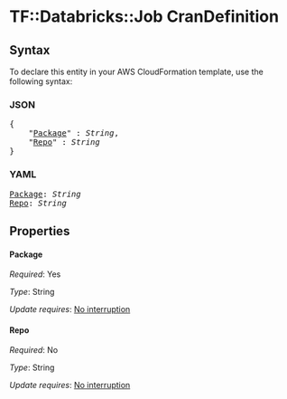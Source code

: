 # TF::Databricks::Job CranDefinition

## Syntax

To declare this entity in your AWS CloudFormation template, use the following syntax:

### JSON

<pre>
{
    "<a href="#package" title="Package">Package</a>" : <i>String</i>,
    "<a href="#repo" title="Repo">Repo</a>" : <i>String</i>
}
</pre>

### YAML

<pre>
<a href="#package" title="Package">Package</a>: <i>String</i>
<a href="#repo" title="Repo">Repo</a>: <i>String</i>
</pre>

## Properties

#### Package

_Required_: Yes

_Type_: String

_Update requires_: [No interruption](https://docs.aws.amazon.com/AWSCloudFormation/latest/UserGuide/using-cfn-updating-stacks-update-behaviors.html#update-no-interrupt)

#### Repo

_Required_: No

_Type_: String

_Update requires_: [No interruption](https://docs.aws.amazon.com/AWSCloudFormation/latest/UserGuide/using-cfn-updating-stacks-update-behaviors.html#update-no-interrupt)

